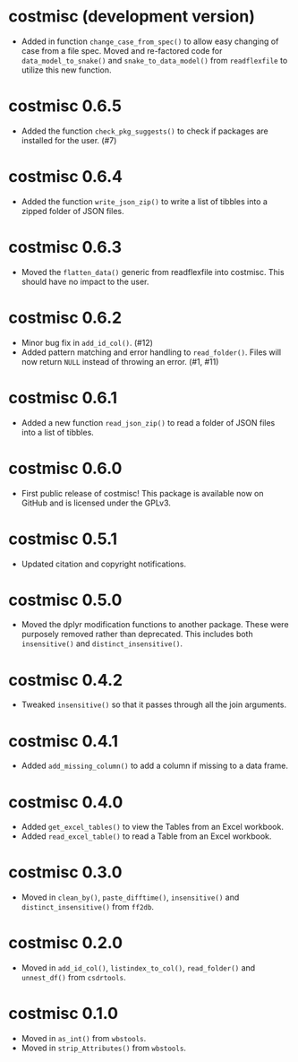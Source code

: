 # costmisc (development version)

* Added in function `change_case_from_spec()` to allow easy changing of case from a file spec. Moved and re-factored code for `data_model_to_snake()` and `snake_to_data_model()` from `readflexfile` to utilize this new function.

# costmisc 0.6.5

* Added the function `check_pkg_suggests()` to check if packages are installed for the user. (#7)

# costmisc 0.6.4

* Added the function `write_json_zip()` to write a list of tibbles into a zipped folder of JSON files.

# costmisc 0.6.3

* Moved the `flatten_data()` generic from readflexfile into costmisc. This should have no impact to the user.

# costmisc 0.6.2

* Minor bug fix in `add_id_col()`. (#12)
* Added pattern matching and error handling to `read_folder()`. Files will now return `NULL` instead of throwing an error. (#1, #11)

# costmisc 0.6.1

* Added a new function `read_json_zip()` to read a folder of JSON files into a list of tibbles.

# costmisc 0.6.0

* First public release of costmisc! This package is available now on GitHub and is licensed under the GPLv3.

# costmisc 0.5.1

* Updated citation and copyright notifications.

# costmisc 0.5.0

* Moved the dplyr modification functions to another package. These were purposely removed rather than deprecated. This includes both `insensitive()` and `distinct_insensitive()`.

# costmisc 0.4.2

* Tweaked `insensitive()` so that it passes through all the join arguments.

# costmisc 0.4.1

* Added `add_missing_column()` to add a column if missing to a data frame.

# costmisc 0.4.0

* Added `get_excel_tables()` to view the Tables from an Excel workbook.
* Added `read_excel_table()` to read a Table from an Excel workbook.

# costmisc 0.3.0

* Moved in `clean_by()`, `paste_difftime()`, `insensitive()` and `distinct_insensitive()` from `ff2db`.

# costmisc 0.2.0

* Moved in `add_id_col()`, `listindex_to_col()`, `read_folder()` and `unnest_df()` from `csdrtools`.

# costmisc 0.1.0

* Moved in `as_int()` from `wbstools`.
* Moved in `strip_Attributes()` from `wbstools`.
